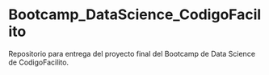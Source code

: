 # Bootcamp_DataScience_CodigoFacilito
Repositorio para entrega del proyecto final del Bootcamp de Data Science de CodigoFacilito.
